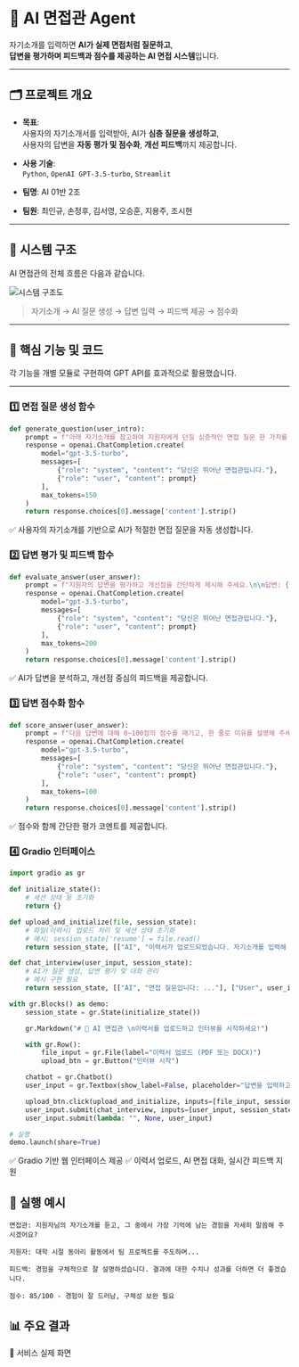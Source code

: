 # 🤖 AI 면접관 Agent

자기소개를 입력하면 **AI가 실제 면접처럼 질문하고**,  
**답변을 평가하며 피드백과 점수를 제공하는 AI 면접 시스템**입니다.

---

## 🗂️ 프로젝트 개요

- **목표**:  
  사용자의 자기소개서를 입력받아, AI가 **심층 질문을 생성하고**,  
  사용자의 답변을 **자동 평가 및 점수화**, **개선 피드백**까지 제공합니다.

- **사용 기술**:  
  `Python`, `OpenAI GPT-3.5-turbo`, `Streamlit`

- **팀명**: AI 01반 2조  
- **팀원**: 최인규, 손정후, 김서영, 오승훈, 지용주, 조시현

---

## 🧠 시스템 구조

AI 면접관의 전체 흐름은 다음과 같습니다.

![시스템 구조도](./assets/ai_interview_pipeline.png)

> 자기소개 → AI 질문 생성 → 답변 입력 → 피드백 제공 → 점수화

---

## 🧩 핵심 기능 및 코드

각 기능을 개별 모듈로 구현하여 GPT API를 효과적으로 활용했습니다.

---

### 1️⃣ 면접 질문 생성 함수

```python
def generate_question(user_intro):
    prompt = f"아래 자기소개를 참고하여 지원자에게 던질 심층적인 면접 질문 한 가지를 만들어 주세요.\n\n자기소개: {user_intro}\n\n면접 질문:"
    response = openai.ChatCompletion.create(
        model="gpt-3.5-turbo",
        messages=[
            {"role": "system", "content": "당신은 뛰어난 면접관입니다."},
            {"role": "user", "content": prompt}
        ],
        max_tokens=150
    )
    return response.choices[0].message['content'].strip()
```
✅ 사용자의 자기소개를 기반으로 AI가 적절한 면접 질문을 자동 생성합니다.

### 2️⃣ 답변 평가 및 피드백 함수
```python
def evaluate_answer(user_answer):
    prompt = f"지원자의 답변을 평가하고 개선점을 간단하게 제시해 주세요.\n\n답변: {user_answer}\n\n평가 및 피드백:"
    response = openai.ChatCompletion.create(
        model="gpt-3.5-turbo",
        messages=[
            {"role": "system", "content": "당신은 뛰어난 면접관입니다."},
            {"role": "user", "content": prompt}
        ],
        max_tokens=200
    )
    return response.choices[0].message['content'].strip()
```
✅ AI가 답변을 분석하고, 개선점 중심의 피드백을 제공합니다.

### 3️⃣ 답변 점수화 함수
```python
def score_answer(user_answer):
    prompt = f"다음 답변에 대해 0~100점의 점수를 매기고, 한 줄로 이유를 설명해 주세요.\n\n답변: {user_answer}\n\n점수와 간단한 코멘트:"
    response = openai.ChatCompletion.create(
        model="gpt-3.5-turbo",
        messages=[
            {"role": "system", "content": "당신은 뛰어난 면접관입니다."},
            {"role": "user", "content": prompt}
        ],
        max_tokens=100
    )
    return response.choices[0].message['content'].strip()
```
✅ 점수와 함께 간단한 평가 코멘트를 제공합니다.

### 4️⃣ Gradio 인터페이스
```python
import gradio as gr

def initialize_state():
    # 세션 상태 등 초기화
    return {}

def upload_and_initialize(file, session_state):
    # 파일(이력서) 업로드 처리 및 세션 상태 초기화
    # 예시: session_state['resume'] = file.read()
    return session_state, [["AI", "이력서가 업로드되었습니다. 자기소개를 입력해 주세요."]]

def chat_interview(user_input, session_state):
    # AI가 질문 생성, 답변 평가 및 대화 관리
    # 예시 구현 필요
    return session_state, [["AI", "면접 질문입니다: ..."], ["User", user_input]]

with gr.Blocks() as demo:
    session_state = gr.State(initialize_state())

    gr.Markdown("# 🤖 AI 면접관 \n이력서를 업로드하고 인터뷰를 시작하세요!")

    with gr.Row():
        file_input = gr.File(label="이력서 업로드 (PDF 또는 DOCX)")
        upload_btn = gr.Button("인터뷰 시작")

    chatbot = gr.Chatbot()
    user_input = gr.Textbox(show_label=False, placeholder="답변을 입력하고 Enter를 누르세요.")

    upload_btn.click(upload_and_initialize, inputs=[file_input, session_state], outputs=[session_state, chatbot])
    user_input.submit(chat_interview, inputs=[user_input, session_state], outputs=[session_state, chatbot])
    user_input.submit(lambda: "", None, user_input)

# 실행
demo.launch(share=True)
```
✅ Gradio 기반 웹 인터페이스 제공
✅ 이력서 업로드, AI 면접 대화, 실시간 피드백 지원

## 💬 실행 예시
```plaintext
면접관: 지원자님의 자기소개를 듣고, 그 중에서 가장 기억에 남는 경험을 자세히 말씀해 주시겠어요?

지원자: 대학 시절 동아리 활동에서 팀 프로젝트를 주도하며...

피드백: 경험을 구체적으로 잘 설명하셨습니다. 결과에 대한 수치나 성과를 더하면 더 좋겠습니다.

점수: 85/100 - 경험이 잘 드러남, 구체성 보완 필요
```
## 📊 주요 결과
🔹 서비스 실제 화면

